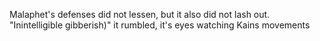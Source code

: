 Malaphet's defenses did not lessen, but it also did not lash out.  "Inintelligible gibberish)" it rumbled, it's eyes watching Kains movements